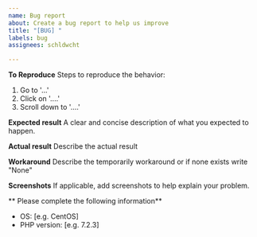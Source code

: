 ```yaml
---
name: Bug report
about: Create a bug report to help us improve
title: "[BUG] "
labels: bug
assignees: schldwcht

---
```


<!-- ################################################################
        IGNORING THE TEMPLATE BELOW WILL RESULT IN ISSUE CLOSURE AS INCOMPLETE
        ################################################################ -->

**To Reproduce**
Steps to reproduce the behavior:
1. Go to '...'
2. Click on '....'
3. Scroll down to '....'

**Expected result**
A clear and concise description of what you expected to happen.

**Actual result**
Describe the actual result

**Workaround**
Describe the temporarily workaround or if none exists write "None"

**Screenshots**
If applicable, add screenshots to help explain your problem.

** Please complete the following information**
- OS: [e.g. CentOS]
- PHP version: [e.g. 7.2.3]
